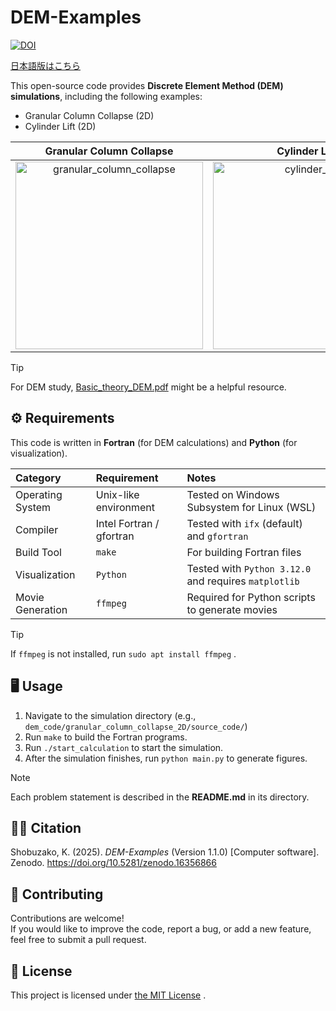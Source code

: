 # DEM-Examples

[![DOI](https://zenodo.org/badge/DOI/10.5281/zenodo.16356866.svg)](https://doi.org/10.5281/zenodo.16356866)

[日本語版はこちら](./README_ja.md)

This open-source code provides **Discrete Element Method (DEM) simulations**, including the following examples:

- Granular Column Collapse (2D)
- Cylinder Lift (2D)

|Granular Column Collapse | Cylinder Lift |
|:---:|:---:|
|<img src="https://github.com/user-attachments/assets/cb0b81a5-61bb-4860-b0f8-f94014b2cc68" alt="granular_column_collapse" width=300>|<img src="https://github.com/user-attachments/assets/fd3fed95-f3f8-4f3f-941c-7b6204d75d1b" alt="cylinder_lift" width=300>| 

> [!TIP]
> For DEM study,  [Basic_theory_DEM.pdf](./Basic_theory_DEM.pdf) might be a helpful resource.


## ⚙️ Requirements

This code is written in **Fortran** (for DEM calculations) and **Python** (for visualization).

| Category | Requirement | Notes |
|:---|:---|:---|
|Operating System |Unix-like environment | Tested on Windows Subsystem for Linux (WSL)|
|Compiler | Intel Fortran / gfortran| Tested with `ifx` (default) and `gfortran`
|Build Tool | `make` | For building Fortran files|
|Visualization | `Python` | Tested with `Python 3.12.0` and requires `matplotlib`|
|Movie Generation| `ffmpeg` | Required for Python scripts to generate movies|

> [!TIP]
> If `ffmpeg` is not installed, run `sudo apt install ffmpeg` .


## 🖥️ Usage

1. Navigate to the simulation directory (e.g., `dem_code/granular_column_collapse_2D/source_code/`)
2. Run `make` to build the Fortran programs.
3. Run `./start_calculation` to start the simulation.
4. After the simulation finishes, run `python main.py` to generate figures.

> [!NOTE]
> Each problem statement is described in the **README.md** in its directory.


## 🧑‍💻 Citation

Shobuzako, K. (2025). *DEM-Examples* (Version 1.1.0) [Computer software].  
Zenodo. https://doi.org/10.5281/zenodo.16356866


## 🤝 Contributing
Contributions are welcome!  
If you would like to improve the code, report a bug, or add a new feature, feel free to submit a pull request.


## 🪪 License

This project is licensed under [the MIT License](./LICENSE) .
